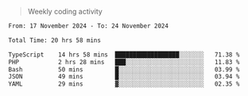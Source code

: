 > Weekly coding activity
<!--START_SECTION:waka-->

```txt
From: 17 November 2024 - To: 24 November 2024

Total Time: 20 hrs 58 mins

TypeScript    14 hrs 58 mins  ██████████████████░░░░░░░   71.38 %
PHP           2 hrs 28 mins   ███░░░░░░░░░░░░░░░░░░░░░░   11.83 %
Bash          50 mins         █░░░░░░░░░░░░░░░░░░░░░░░░   03.99 %
JSON          49 mins         █░░░░░░░░░░░░░░░░░░░░░░░░   03.94 %
YAML          29 mins         ▓░░░░░░░░░░░░░░░░░░░░░░░░   02.35 %
```

<!--END_SECTION:waka-->

